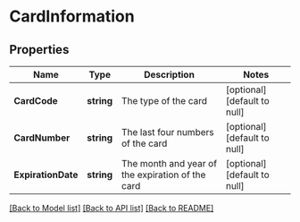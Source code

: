 # CardInformation

## Properties
Name | Type | Description | Notes
------------ | ------------- | ------------- | -------------
**CardCode** | **string** | The type of the card | [optional] [default to null]
**CardNumber** | **string** | The last four numbers of the card | [optional] [default to null]
**ExpirationDate** | **string** | The month and year of the expiration of the card | [optional] [default to null]

[[Back to Model list]](../README.md#documentation-for-models) [[Back to API list]](../README.md#documentation-for-api-endpoints) [[Back to README]](../README.md)



